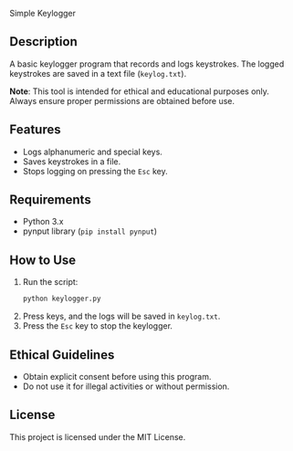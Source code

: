 Simple Keylogger

## Description
A basic keylogger program that records and logs keystrokes. The logged keystrokes are saved in a text file (`keylog.txt`).

**Note**: This tool is intended for ethical and educational purposes only. Always ensure proper permissions are obtained before use.

## Features
- Logs alphanumeric and special keys.
- Saves keystrokes in a file.
- Stops logging on pressing the `Esc` key.

## Requirements
- Python 3.x
- pynput library (`pip install pynput`)

## How to Use
1. Run the script:
   ```bash
   python keylogger.py
   ```
2. Press keys, and the logs will be saved in `keylog.txt`.
3. Press the `Esc` key to stop the keylogger.

## Ethical Guidelines
- Obtain explicit consent before using this program.
- Do not use it for illegal activities or without permission.

## License
This project is licensed under the MIT License.
